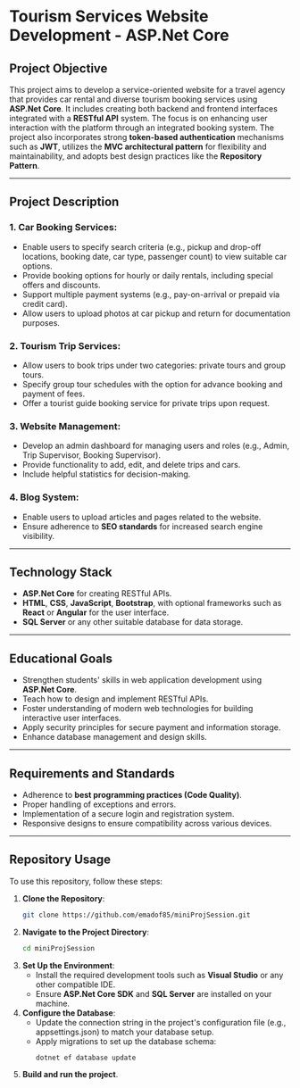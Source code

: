 # Tourism Services Website Development - ASP.Net Core

## Project Objective

This project aims to develop a service-oriented website for a travel agency that provides car rental and diverse tourism booking services using **ASP.Net Core**. It includes creating both backend and frontend interfaces integrated with a **RESTful API** system. The focus is on enhancing user interaction with the platform through an integrated booking system. The project also incorporates strong **token-based authentication** mechanisms such as **JWT**, utilizes the **MVC architectural pattern** for flexibility and maintainability, and adopts best design practices like the **Repository Pattern**.

---

## Project Description

### 1. Car Booking Services:
- Enable users to specify search criteria (e.g., pickup and drop-off locations, booking date, car type, passenger count) to view suitable car options.
- Provide booking options for hourly or daily rentals, including special offers and discounts.
- Support multiple payment systems (e.g., pay-on-arrival or prepaid via credit card).
- Allow users to upload photos at car pickup and return for documentation purposes.

### 2. Tourism Trip Services:
- Allow users to book trips under two categories: private tours and group tours.
- Specify group tour schedules with the option for advance booking and payment of fees.
- Offer a tourist guide booking service for private trips upon request.

### 3. Website Management:
- Develop an admin dashboard for managing users and roles (e.g., Admin, Trip Supervisor, Booking Supervisor).
- Provide functionality to add, edit, and delete trips and cars.
- Include helpful statistics for decision-making.

### 4. Blog System:
- Enable users to upload articles and pages related to the website.
- Ensure adherence to **SEO standards** for increased search engine visibility.

---

## Technology Stack
- **ASP.Net Core** for creating RESTful APIs.
- **HTML**, **CSS**, **JavaScript**, **Bootstrap**, with optional frameworks such as **React** or **Angular** for the user interface.
- **SQL Server** or any other suitable database for data storage.

---

## Educational Goals
- Strengthen students' skills in web application development using **ASP.Net Core**.
- Teach how to design and implement RESTful APIs.
- Foster understanding of modern web technologies for building interactive user interfaces.
- Apply security principles for secure payment and information storage.
- Enhance database management and design skills.

---

## Requirements and Standards
- Adherence to **best programming practices (Code Quality)**.
- Proper handling of exceptions and errors.
- Implementation of a secure login and registration system.
- Responsive designs to ensure compatibility across various devices.

---

## Repository Usage

To use this repository, follow these steps:

1. **Clone the Repository**:
   ```bash
   git clone https://github.com/emadof85/miniProjSession.git
2. **Navigate to the Project Directory**:
   ```bash
   cd miniProjSession
3. **Set Up the Environment**:
   - Install the required development tools such as **Visual Studio** or any other compatible IDE.
   - Ensure **ASP.Net Core SDK** and **SQL Server** are installed on your machine.
4. **Configure the Database**:
   - Update the connection string in the project's configuration file (e.g., appsettings.json) to match your database setup.
   - Apply migrations to set up the database schema:
     ```bash
     dotnet ef database update
5. **Build and run the project**.
    
